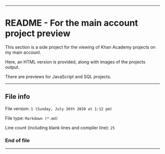 
***

# README - For the main account project preview

This section is a side project for the viewing of Khan Academy projects on my main account.

Here, an HTML version is provided, along with images of the projects output.

There are previews for JavaScript and SQL projects.

***

## File info

File version: `1 (Sunday, July 26th 2020 at 1:12 pm)`

File type: `Markdown (*.md)`

Line count (including blank lines and compiler line): `25`

### End of file

***
